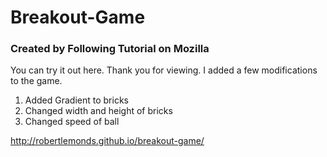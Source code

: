 # Breakout-Game
### Created by Following Tutorial on Mozilla


You can try it out here. Thank you for viewing. I added a few modifications to the game. 

1. Added Gradient to bricks
2. Changed width and height of bricks
3. Changed speed of ball


http://robertlemonds.github.io/breakout-game/
